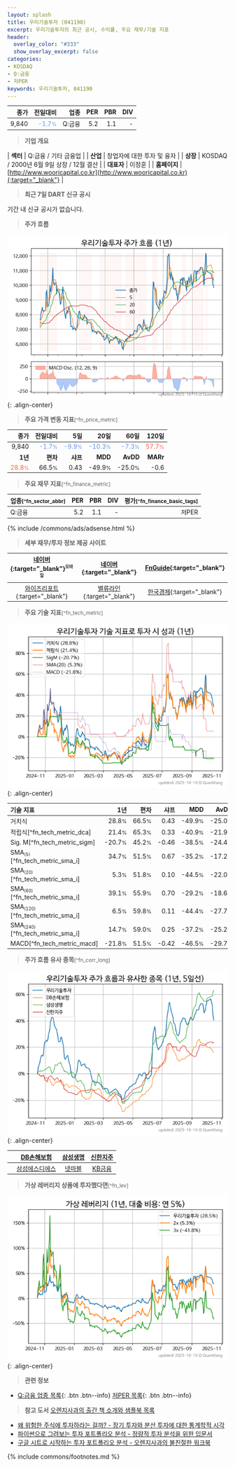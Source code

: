 ```yaml
---
layout: splash
title: 우리기술투자 (041190)
excerpt: 우리기술투자의 최근 공시, 수익률, 주요 재무/기술 지표
header:
  overlay_color: "#333"
  show_overlay_excerpt: false
categories:
- KOSDAQ
- Q:금융
- 저PER
keywords: 우리기술투자, 041190
---
```


| **종가** | **전일대비** | **업종** | **PER** | **PBR** | **DIV** |
| -------: | -----------: | -------: | ------: | ------: | ------: |
| 9,840 | <span style="color: cornflowerblue">-1.7<small>%</small></span> | Q:금융 | 5.2 | 1.1 | - |

<!-- more -->


> **기업 개요**<a id="company"></a>

| <span style="white-space:nowrap;">**섹터**</span> | Q:금융 / 기타 금융업 |
| <span style="white-space:nowrap;">**산업**</span> | 창업자에 대한 투자 및 융자 |
| <span style="white-space:nowrap;">**상장**</span> | KOSDAQ / 2000년 6월 9일 상장 / 12월 결산 |
| <span style="white-space:nowrap;">**대표자**</span> | 이정훈 |
| <span style="white-space:nowrap;">**홈페이지**</span> | [http://www.wooricapital.co.kr](http://www.wooricapital.co.kr){:target="_blank"} |


> **최근 7일 DART 신규 공시**<a id="dart"></a>

기간 내 신규 공시가 없습니다.


> **주가 흐름**<a id="price"></a>

![041190](/stock/images/041190.png){: .align-center}


> **주요 가격 변동 지표**<small>[^fn_price_metric]</small>

| **종가** | **전일대비** | **5일** | **20일** | **60일** | **120일** |
| -------: | -----------: | ------: | -------: | -------: | --------: |
| 9,840 | <span style="color: cornflowerblue">-1.7<small>%</small></span> | <span style="color: cornflowerblue">-9.9<small>%</small></span> | <span style="color: cornflowerblue">-10.3<small>%</small></span> | <span style="color: cornflowerblue">-7.3<small>%</small></span> | <span style="color: tomato">57.7<small>%</small></span> |
| **1년** | **편차** | **샤프** | **MDD** | **AvDD** | **MARr** |
| <span style="color: tomato">28.8<small>%</small></span> | 66.5<small>%</small> | 0.43 | -49.9<small>%</small> | -25.0<small>%</small> | -0.6 |


> **주요 재무 지표**<small>[^fn_finance_metric]</small>

| **업종**<small>[^fn_sector_abbr]</small> | **PER** | **PBR** | **DIV** | **평가**<small>[^fn_finance_basic_tags]</small> |
| :--------------------------------------- | ------: | ------: | ------: | ----------------------------------------------: |
| Q:금융 | 5.2 | 1.1 | - | 저PER |



{% include /commons/ads/adsense.html %}

> **세부 재무/투자 정보 제공 사이트**

| [네이버](https://m.stock.naver.com/domestic/stock/041190/finance/summary){:target="_blank"}<sup><small>모바일</small></sup> | [네이버](https://finance.naver.com/item/coinfo.naver?code=041190){:target="_blank"} | [FnGuide](https://comp.fnguide.com/SVO2/ASP/SVD_Invest.asp?gicode=A041190&MenuYn=Y){:target="_blank"} |
| :---: | :---: | :---: |
| [와이즈리포트](https://comp.wisereport.co.kr/company/c1040001.aspx?cmp_cd=041190){:target="_blank"} | [밸류라인](https://www.valueline.co.kr/finance/summary/041190){:target="_blank"} | [한국경제](https://markets.hankyung.com/stock/041190/financial-summary){:target="_blank"} |


> **주요 기술 지표**<small>[^fn_tech_metric]</small>


![041190](/stock/images/041190_tech.png){: .align-center}

| **기술 지표** | **1년** | **편차** | **샤프** | **MDD** | **AvDD** |
| :------------ | ------: | -----------: | -------: | ------: | -------: |
| 거치식 | 28.8<small>%</small> | 66.5<small>%</small> | 0.43 | -49.9<small>%</small> | -25.0<small>%</small> |
| 적립식[^fn_tech_metric_dca] | 21.4<small>%</small> | 65.3<small>%</small> | 0.33 | -40.9<small>%</small> | -21.9<small>%</small> |
| Sig. M[^fn_tech_metric_sigm] | -20.7<small>%</small> | 45.2<small>%</small> | -0.46 | -38.5<small>%</small> | -24.4<small>%</small> |
| SMA<small><sub>(5)</sub></small>[^fn_tech_metric_sma_i] | 34.7<small>%</small> | 51.5<small>%</small> | 0.67 | -35.2<small>%</small> | -17.2<small>%</small> |
| SMA<small><sub>(20)</sub></small>[^fn_tech_metric_sma_i] | 5.3<small>%</small> | 51.8<small>%</small> | 0.10 | -44.5<small>%</small> | -22.0<small>%</small> |
| SMA<small><sub>(60)</sub></small>[^fn_tech_metric_sma_i] | 39.1<small>%</small> | 55.9<small>%</small> | 0.70 | -29.2<small>%</small> | -18.6<small>%</small> |
| SMA<small><sub>(120)</sub></small>[^fn_tech_metric_sma_i] | 6.5<small>%</small> | 59.8<small>%</small> | 0.11 | -44.4<small>%</small> | -27.7<small>%</small> |
| SMA<small><sub>(240)</sub></small>[^fn_tech_metric_sma_i] | 14.7<small>%</small> | 59.0<small>%</small> | 0.25 | -37.2<small>%</small> | -25.2<small>%</small> |
| MACD[^fn_tech_metric_macd] | -21.8<small>%</small> | 51.5<small>%</small> | -0.42 | -46.5<small>%</small> | -29.7<small>%</small> |


> **주가 흐름 유사 종목**<a id="corr"></a><small>[^fn_corr_long]</small>

![041190](/stock/images/041190_corr.png){: .align-center}

|       | [DB손해보험](/005830/) | [삼성생명](/032830/) | [신한지주](/055550/) |
| :---: | :------------------------------------: | :------------------------------------: | :------------------------------------: |
|       | [삼성에스디에스](/018260/) | [넷마블](/251270/) | [KB금융](/105560/) |


> **가상 레버리지 상품에 투자했다면**<a id="2x"></a><small>[^fn_lev]</small>

![041190](/stock/images/041190_2x.png){: .align-center}


> **관련 정보**

- [Q:금융 업종 목록](/stats/sector/kosdaq_업종_금융_종목/){: .btn .btn--info} [저PER 목록](/fn/fn_low_per/){: .btn .btn--info}

> **참고 도서** [오렌지사과의 출간 책 소개와 샘플북 목록](https://kongdori.tistory.com/691)

- [왜 위험한 주식에 투자하라는 걸까? - 장기 투자와 분산 투자에 대한 통계학적 시각](https://kongdori.tistory.com/421)
- [파이썬으로 그려보는 투자 포트폴리오 분석  - 정량적 투자 분석을 위한 입문서](https://kongdori.tistory.com/643)
- [구글 시트로 시작하는 투자 포트폴리오 분석 - 오렌지사과의 불친절한 워크북](https://kongdori.tistory.com/449)


{% include commons/footnotes.md %}